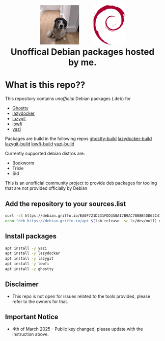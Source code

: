 <h1>
   <p align="center">
     <a href="https://github.com/dariogriffo/"><img src="https://github.com/dariogriffo/debian.griffo.io/blob/main/logo.png" alt="Logo" width="128" style="margin-right: 20px"></a>
     <a href="https://www.debian.org/"><img src="https://github.com/dariogriffo/debian.griffo.io/blob/main/debian-logo.png" alt="Debian Logo" width="104" style="margin-left: 20px"></a>
     <br>Unoffical Debian packages hosted by me.
   </p>
</h1>

# What is this repo??

This repository contains _unofficial_ Debian packages (.deb) for
- [Ghostty](https://ghostty.org)
- [lazydocker](https://github.com/jesseduffield/lazydocker/)
- [lazygit](https://github.com/jesseduffield/lazygit/)
- [lowfi](https://github.com/talwat/lowfi)
- [yazi](https://github.com/sxyazi/yazi/)
  
Packages are build in the following repos
[ghostty-build](https://github.com/dariogriffo/ghostty-debian/)
[lazydocker-build](https://github.com/dariogriffo/lazydocker-debian/)
[lazygit-build](https://github.com/dariogriffo/lazygit-debian/)
[lowfi-build](https://github.com/dariogriffo/lowfi-debian/)
[yazi-build](https://github.com/dariogriffo/yazi-debian/)



Currently supported debian distros are:
- Bookworm
- Trixie
- Sid

This is an unofficial community project to provide deb packages for tooling that are not provided officially by Debian

## Add the repository to your sources.list

```sh
curl -sS https://debian.griffo.io/EA0F721D231FDD3A0A17B9AC7808B4DD62C41256.asc | sudo gpg --dearmor --yes -o /etc/apt/trusted.gpg.d/debian.griffo.io.gpg
echo "deb https://debian.griffo.io/apt $(lsb_release -sc 2>/dev/null) main" | sudo tee /etc/apt/sources.list.d/debian.griffo.io.list
```

## Install packages

```sh
apt install -y yazi
apt install -y lazydocker
apt install -y lazygit
apt install -y lowfi
apt install -y ghostty
```

## Disclaimer

- This repo is not open for issues related to the tools provided, please refer to the owners for that.


## Important Notice

- 4th of March 2025 - Public key changed, please update with the instruction above.


